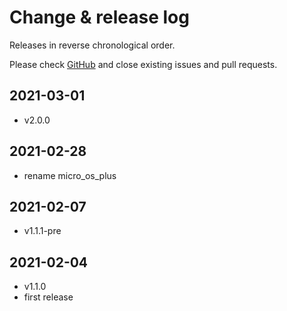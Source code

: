 # Change & release log

Releases in reverse chronological order.

Please check
[GitHub](https://github.com/micro-os-plus/platform-stm32f4discovery-xpack/issues/)
and close existing issues and pull requests.

## 2021-03-01

- v2.0.0

## 2021-02-28

- rename micro_os_plus

## 2021-02-07

- v1.1.1-pre

## 2021-02-04

- v1.1.0
- first release
